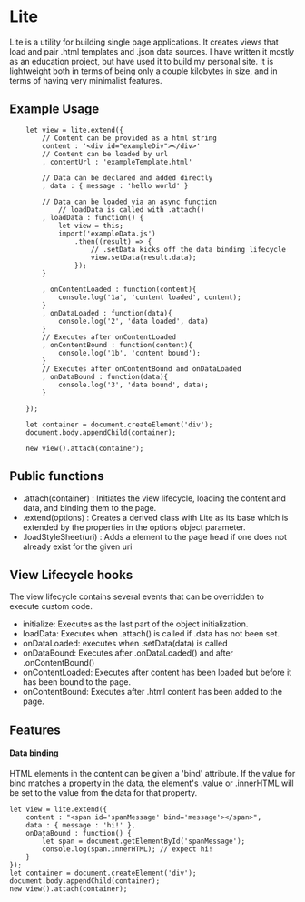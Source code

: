 # Lite
Lite is a utility for building single page applications. It creates views that load and pair .html templates and .json data sources. I have written it mostly as an education project, but have used it to build my personal site. It is lightweight both in terms of being only a couple kilobytes in size, and in terms of having very minimalist features. 

## Example Usage

```
    let view = lite.extend({
        // Content can be provided as a html string
        content : '<div id="exampleDiv"></div>'
        // Content can be loaded by url
        , contentUrl : 'exampleTemplate.html'

        // Data can be declared and added directly
        , data : { message : 'hello world' }

        // Data can be loaded via an async function 
            // loadData is called with .attach()
        , loadData : function() {
            let view = this;
            import('exampleData.js')
                .then((result) => {
                    // .setData kicks off the data binding lifecycle
                    view.setData(result.data);
                });
        }

        , onContentLoaded : function(content){
            console.log('1a', 'content loaded', content);
        }
        , onDataLoaded : function(data){
            console.log('2', 'data loaded', data)
        }
        // Executes after onContentLoaded
        , onContentBound : function(content){
            console.log('1b', 'content bound');
        }
        // Executes after onContentBound and onDataLoaded
        , onDataBound : function(data){
            console.log('3', 'data bound', data);
        }
        
    });

    let container = document.createElement('div');
    document.body.appendChild(container);

    new view().attach(container);
```

## Public functions

* .attach(container) : Initiates the view lifecycle, loading the content and data, and binding them to the page.
* .extend(options) : Creates a derived class with Lite as its base which is extended by the properties in the options object parameter. 
* .loadStyleSheet(uri) : Adds a <link> element to the page head if one does not already exist for the given uri

## View Lifecycle hooks
The view lifecycle contains several events that can be overridden to execute custom code. 

* initialize: Executes as the last part of the object initialization.
* loadData: Executes when .attach() is called if .data has not been set. 
* onDataLoaded: executes when .setData(data) is called
* onDataBound: Executes after .onDataLoaded() and after .onContentBound()
* onContentLoaded: Executes after content has been loaded but before it has been bound to the page.
* onContentBound: Executes after .html content has been added to the page. 

## Features

#### Data binding 
HTML elements in the content can be given a 'bind' attribute. If the value for bind matches a property in the data, the element's .value or .innerHTML will be set to the value from the data for that property. 

```
let view = lite.extend({
    content : "<span id='spanMessage' bind='message'></span>",
    data : { message : 'hi!' },
    onDataBound : function() { 
        let span = document.getElementById('spanMessage');
        console.log(span.innerHTML); // expect hi!
    }
});
let container = document.createElement('div');
document.body.appendChild(container);
new view().attach(container);
```






